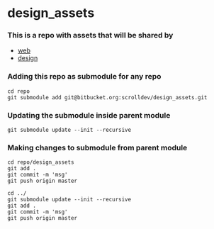 # design_assets

 

### This is a repo with assets that will be shared by ###

* [web](https://bitbucket.org/scrolldev/web)
* [design](https://bitbucket.org/scrolldev/design)


### Adding this repo as submodule for any repo

```shell
cd repo
git submodule add git@bitbucket.org:scrolldev/design_assets.git
```

### Updating the submodule inside parent module

```shell
git submodule update --init --recursive
```

### Making changes to submodule from parent module

```shell
cd repo/design_assets
git add .
git commit -m 'msg'
git push origin master

cd ../
git submodule update --init --recursive
git add .
git commit -m 'msg'
git push origin master
```
